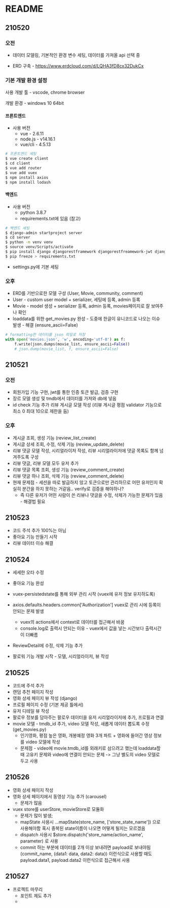 # README



## 210520



### 오전 

- 데이터 모델링, 기본적인 환경 변수 세팅, 데이터를 가져올 api 선택 중



- ERD 구축 - https://www.erdcloud.com/d/LQHA3fD8cx32DukCx



### 기본 개발 환경 설정

사용 개발 툴 - vscode, chrome browser

개발 환경 - windows 10 64bit

#### 프론트엔드

- 사용 버전
  - vue - 2.6.11
  - node.js - v14.16.1
  - vue/cli - 4.5.13

```bash
# 프론트엔드 세팅
$ vue create client
$ cd client
$ vue add router
$ vue add vuex
$ npm install axios
$ npm install lodash
```



#### 백엔드

- 사용 버전
  - python 3.8.7
  - requirements.txt에 있음 (참고)

```bash
# 백엔드 세팅
$ django-admin startproject server
$ cd server
$ python -m venv venv
$ source venv/Scripts/activate
$ pip install django djangorestframework djangorestfreamework-jwt django-cors-headers
$ pip freeze > requirements.txt
```

- settings.py에 기본 세팅



### 오후

- ERD를 기반으로한 모델 구성 (User, Movie, community, comment)
- User - custom user model + serializer, 세팅에 등록, admin 등록
- Movie - model 생성 + serializer 등록, admin 등록, movies페이지로 잘 보여주나 확인
- loaddata를 위한 get_movies.py 완성 - 도중에 한글이 유니코드로 나오는 이슈 발생 - 해결 (ensure_ascii=False)

```python
# formatting한 데이터를 json 파일로 저장
with open('movies.json', 'w', encoding='utf-8') as f:
    f.write(json.dumps(movie_list, ensure_ascii=False))
    # json.dump(movie_list, f, ensure_ascii=False)
```





## 210521

### 오전

- 회원가입 기능 구현, jwt를 통한 인증 토큰 발급, 검증 구현
- 장르 모델 생성 및 tmdb에서 데이터를 가져와 db에 넣음
- id check 기능 추가 리뷰 게시글 모델 작성 (리뷰 게시글 평점 validator 기능으로 최소 0 최대 10으로 제한을 둠)



### 오후

- 게시글 조회, 생성 기능 (review_list_create)
- 게시글 상세 조회, 수정, 삭제 기능 (review_update_delete)
- 리뷰 댓글 모델 작성, 시리얼라이저 작성, 리뷰 시리얼라이저에 댓글 목록도 함께 넘겨주도록 구성
- 리뷰 댓글, 리뷰 모델 모두 유저 추가
- 리뷰 댓글 목록 조회, 생성 기능 (review_comment_create)
- 리뷰 댓글 하나 조회, 삭제 기능 (review_comment_delete)
- 현재 문제점 - 세션을 따로 발급하지 않고 토큰으로만 관리하므로 어떤 유저인지 확실히 분간을 하지 못하는 거같음.. verify로 검증을 해야하나?
  - 즉 다른 유저가 어떤 사람이 쓴 리뷰나 댓글을 수정, 삭제가 가능한 문제가 있음 - 해결법 필요



## 210523

- 코드 주석 추가 100%는 아님
- 좋아요 기능 만들기 시작
- 리뷰 데이터 이슈 해결





## 210524

- 세세한 오타 수정
- 좋아요 기능 완성



- vuex-persistedstate를 통해 외부 관리 시작 (vuex에 유저 정보 유지하도록)
- axios.defaults.headers.common['Authorization'] vuex로 관리 시에 등록이 안되는 문제 발생
  - vuex의 actions에서 context로 데이터를 접근해서 바꿈
  - console.log로 출력시 안되는 이유 - vuex에서 값을 넣는 시간보다 출력시간이 더빠름 
- ReviewDetail에 수정, 삭제 기능 추가
- 팔로워 기능 개발 시작 - 모델, 시리얼라이저, 뷰 작성





## 210525

- 코드에 주석 추가
- 랜덤 추천 페이지 작성
- 영화 상세 페이지 뷰 작성 (django)
- 프로필 페이지 수정 (기본 제공 틀에서)
- 유저 디테일 뷰 작성
- 팔로우 정보를 담아주는 팔로우 데이터을 유저 시리얼라이저에 추가, 프로필과 연결
- movie 모델 - tmdb_id 추가, video 모델 작성, 새롭게 데이터 뽑도록 수정 (get_movies.py) 
  - 인기영화, 평점 높은 영화, 개봉예정 영화 3개 파트 + 영화에 들어간 영상 정보를 video 모델에 작성
  - 문제점 - video에 movie.tmdb_id를 외래키로 삼으려고 했는데 loaddata할 때 고유키 문제와 video에 연결이 안되는 문제 -> 그냥 별도의 video 모델로 두고 사용



## 210526

- 영화 상세 페이지 작성
- 영화 상세 페이지에서 동영상 기능 추가 (carousel) 
  - 문제가 많음
- vuex store를 userStore, movieStore로 모듈화
  - 문제가 많이 발생;
  - mapState 사용시 ...mapState(store_name, ['store_state_name']) 으로 사용해야함 혹시 중복된 state이름이 나오면 어떻게 될지는 모르겠음
  - dispatch 사용시 $store.dispatch('store_name/action_name', parameter) 로 사용
  - commit 하는 부분에 데이터를 2개 이상 보내려면 payload로 보내야됨 (commit_name, {data1: data, data2: data}) 이런식으로 사용할 때도 payload.data1, payload.data2 이런식으로 접근해서 사용



## 210527

- 프로젝트 마무리
  - 포인트 제도 추가
  - 
